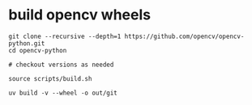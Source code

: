 # build opencv wheels

```
git clone --recursive --depth=1 https://github.com/opencv/opencv-python.git
cd opencv-python

# checkout versions as needed

source scripts/build.sh

uv build -v --wheel -o out/git
```

